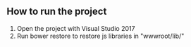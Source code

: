 ﻿## How to run the project

1. Open the project with Visual Studio 2017
2. Run bower restore to restore js libraries in "wwwroot/lib/"

